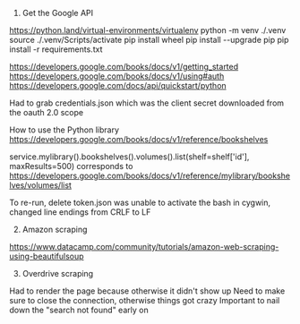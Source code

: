 1. Get the Google API


https://python.land/virtual-environments/virtualenv
python -m venv ./.venv
source ./.venv/Scripts/activate
pip install wheel
pip install --upgrade pip
pip install -r requirements.txt



https://developers.google.com/books/docs/v1/getting_started
https://developers.google.com/books/docs/v1/using#auth
https://developers.google.com/docs/api/quickstart/python

Had to grab credentials.json which was the client secret downloaded from the oauth 2.0 scope



How to use the Python library
https://developers.google.com/books/docs/v1/reference/bookshelves

service.mylibrary().bookshelves().volumes().list(shelf=shelf['id'], maxResults=500)
corresponds to https://developers.google.com/books/docs/v1/reference/mylibrary/bookshelves/volumes/list

To re-run, delete token.json
was unable to activate the bash in cygwin, changed line endings from CRLF to LF

2. Amazon scraping

https://www.datacamp.com/community/tutorials/amazon-web-scraping-using-beautifulsoup


3. Overdrive scraping

Had to render the page because otherwise it didn't show up
Need to make sure to close the connection, otherwise things got crazy
Important to nail down the "search not found" early on